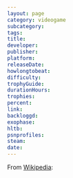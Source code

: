 ```yaml
---
layout: page
category: videogame
subcategory:
tags:
title:
developer:
publisher:
platform:
releaseDate:
howlongtobeat:
difficulty:
trophyGuide:
durationHours:
trophies:
percent:
link:
backloggd:
exophase:
hltb:
psnprofiles:
steam:
date:
---
```


From [Wikipedia]():
